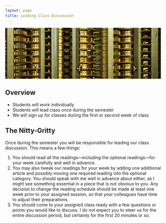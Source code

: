 ```yaml
---
layout: page
title: Leading Class Discussion
---
```


![Detail of Charles Babbage's difference engine](/images/4917215160_85bfa9e75c_b-Banner.jpg)

## Overview

+ Students will work individually
+ Students will lead class once during the semester
+ We will sign up for classes during the first or second week of class

## The Nitty-Gritty

Once during the semester you will be responsible for leading our class discussion. This means a few things:

1. You should read all the readings—including the optional readings—for your week carefully and well in advance.
2. You may also tweak our readings for your week by adding one additional article and possibly moving one required reading into the optional category. You should speak with me well in advance about either, as I might see something essential in a piece that is not obvious to you. Any decision to change the reading schedule should be made at least one week prior to your assigned session, so that your colleagues have time to adjust their preparations.
3. You should come to your assigned class ready with a few questions or points you would like to discuss. I do not expect you to steer us for the entire discussion period, but certainly for the first 20 minutes or so.